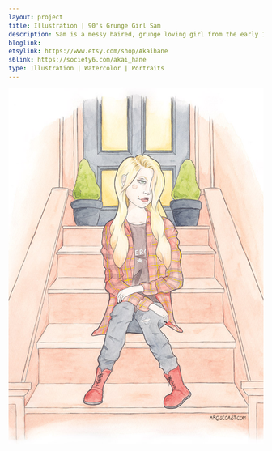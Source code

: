 ```yaml
---
layout: project
title: Illustration | 90's Grunge Girl Sam
description: Sam is a messy haired, grunge loving girl from the early 1990s. She loves few things more than her trusty plaid flannel shirt, her Smashing Pumpkins 'Zero' t-shirt, and a pair of DMs. You can often find her sitting on a Brooklyn brownstone listening to some of her favourite Seattle-based bands.
bloglink: 
etsylink: https://www.etsy.com/shop/Akaihane
s6link: https://society6.com/akai_hane
type: Illustration | Watercolor | Portraits
---
```


![A portrait illustration of Sam, a 90's girl, sitting on the steps of a New York brownstone](/assets/folio/portraits/portrait-illustration-sam.jpg "An illustration of Sam, a 90's girl, sitting on the steps of a New York brownstone")